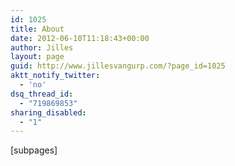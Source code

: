 ```yaml
---
id: 1025
title: About
date: 2012-06-10T11:18:43+00:00
author: Jilles
layout: page
guid: http://www.jillesvangurp.com/?page_id=1025
aktt_notify_twitter:
  - 'no'
dsq_thread_id:
  - "719869853"
sharing_disabled:
  - "1"
---
```

[subpages]